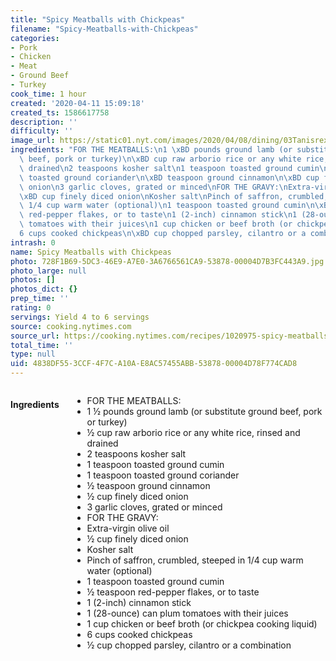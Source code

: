 ```yaml
---
title: "Spicy Meatballs with Chickpeas"
filename: "Spicy-Meatballs-with-Chickpeas"
categories:
- Pork
- Chicken
- Meat
- Ground Beef
- Turkey
cook_time: 1 hour
created: '2020-04-11 15:09:18'
created_ts: 1586617758
description: ''
difficulty: ''
image_url: https://static01.nyt.com/images/2020/04/08/dining/03Tanisrex-meatballs/merlin_171108054_b5f9159b-9d08-4188-88bc-d28d2dcc3ea1-articleLarge.jpg
ingredients: "FOR THE MEATBALLS:\n1 \xBD pounds ground lamb (or substitute ground\
  \ beef, pork or turkey)\n\xBD cup raw arborio rice or any white rice, rinsed and\
  \ drained\n2 teaspoons kosher salt\n1 teaspoon toasted ground cumin\n1 teaspoon\
  \ toasted ground coriander\n\xBD teaspoon ground cinnamon\n\xBD cup finely diced\
  \ onion\n3 garlic cloves, grated or minced\nFOR THE GRAVY:\nExtra-virgin olive oil\n\
  \xBD cup finely diced onion\nKosher salt\nPinch of saffron, crumbled, steeped in\
  \ 1/4 cup warm water (optional)\n1 teaspoon toasted ground cumin\n\xBD teaspoon\
  \ red-pepper flakes, or to taste\n1 (2-inch) cinnamon stick\n1 (28-ounce) can plum\
  \ tomatoes with their juices\n1 cup chicken or beef broth (or chickpea cooking liquid)\n\
  6 cups cooked chickpeas\n\xBD cup chopped parsley, cilantro or a combination"
intrash: 0
name: Spicy Meatballs with Chickpeas
photo: 728F1B69-5DC3-46E9-A7E0-3A6766561CA9-53878-00004D7B3FC443A9.jpg
photo_large: null
photos: []
photos_dict: {}
prep_time: ''
rating: 0
servings: Yield 4 to 6 servings
source: cooking.nytimes.com
source_url: https://cooking.nytimes.com/recipes/1020975-spicy-meatballs-with-chickpeas?campaign_id=58&em_pos=medium&emc=edit_ck_20200411&instance_id=17545&nl=cooking&nl_art=4&ref=headline&regi_id=66130213&segment_id=24805&te=1&user_id=395abe2366af6455c19c9a60f1d308e8
total_time: ''
type: null
uid: 4838DF55-3CCF-4F7C-A10A-E8AC57455ABB-53878-00004D78F774CAD8
---
```

<div class="large-8 medium-7 columns" id="writeup">	</div><!-- #writeup -->
</div><!-- #row-one -->
<div class="row" id="row-two">	<div class="medium-4 small-5 columns"><h4 id="ingredients">Ingredients</h4><div class="box box-ingredients content"><ul>
<li>FOR THE MEATBALLS:</li>
<li>1 ½ pounds ground lamb (or substitute ground beef, pork or turkey)</li>
<li>½ cup raw arborio rice or any white rice, rinsed and drained</li>
<li>2 teaspoons kosher salt</li>
<li>1 teaspoon toasted ground cumin</li>
<li>1 teaspoon toasted ground coriander</li>
<li>½ teaspoon ground cinnamon</li>
<li>½ cup finely diced onion</li>
<li>3 garlic cloves, grated or minced</li>
<li>FOR THE GRAVY:</li>
<li>Extra-virgin olive oil</li>
<li>½ cup finely diced onion</li>
<li>Kosher salt</li>
<li>Pinch of saffron, crumbled, steeped in 1/4 cup warm water (optional)</li>
<li>1 teaspoon toasted ground cumin</li>
<li>½ teaspoon red-pepper flakes, or to taste</li>
<li>1 (2-inch) cinnamon stick</li>
<li>1 (28-ounce) can plum tomatoes with their juices</li>
<li>1 cup chicken or beef broth (or chickpea cooking liquid)</li>
<li>6 cups cooked chickpeas</li>
<li>½ cup chopped parsley, cilantro or a combination</li>
</ul>
</div>	</div>	<div class="medium-6 small-7 columns">	</div>